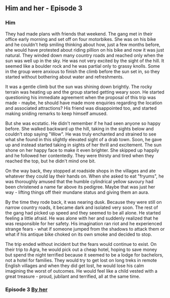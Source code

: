 ## Him and her - Episode 3

### Him

They had made plans with friends that weekend. The gang met in their office early morning and set off on four motorbikes. She was on his bike and he couldn't help smiling thinking about how, just a few months before, she would have protested about riding pillion on his bike and now it was just natural. They winded down many country roads and reached only when the sun was well up in the sky. He was not very excited by the sight of the hill. It seemed like a boulder rock and he was partial only to grassy knolls. Some in the group were anxious to finish the climb before the sun set in, so they started without bothering about water and refreshments.

It was a gentle climb but the sun was shining down brightly. The rocky terrain was heating up and the group started getting weary soon. He started questioning his immediate agreement when the proposal of this trip was made - maybe, he should have made more enquiries regarding the location and associated attractions? His friend was disappointed too, and started making sniding remarks to keep himself amused. 

But she was ecstatic. He didn't remember if he had seen anyone so happy before. She walked backward up the hill, taking in the sights below and couldn't stop saying "Wow". He was truly enchanted and strained to see what she found in this slightly elevated sight of a drab town. Soon, he gave up and instead started taking in sights of her thrill and excitement. The sun shone on her happy face to make it even brighter. She skipped up happily and he followed her contentedly. They were thirsty and tired when they reached the top, but he didn't mind one bit.

On the way back, they stopped at roadside shops in the villages and ate whatever they could lay their hands on. When she asked to eat "fryums", he was thoroughly amused that the humble cylindrical yellow savoury had been christened a name far above its pedigree. Maybe that was just her way - lifting things off their mundane status and giving them an aura. 

By the time they rode back, it was nearing dusk. Because they were still on narrow country roads, it became dark and isolated very soon. The rest of the gang had picked up speed and they seemed to be all alone. He started feeling a little afraid. He was alone with her and suddenly realized that he was responsible for her safety. His imagination ran riot and he experienced strange fears - what if someone jumped from the shadows to attack them or what  if his antique bike choked on its own smoke and decided to stop. 

The trip ended without incident but the fears would continue to exist. On their trip to Agra, he would pick out a cheap hotel, hoping to save money but spend the night terrified because it seemed to be a lodge for bachelors, not a hotel for families. They would try to get lost on long treks in remote English villages and when they did get lost, he would lose his calm imagining the worst of outcomes.  He would feel like a child vested with a great treasure - proud, jubilant and terrified, all at the same time. 

### Episode 3 [By her](her3.md)
